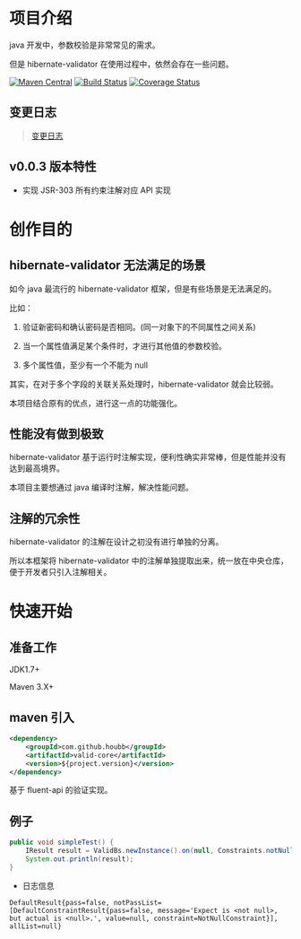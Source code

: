 # 项目介绍

java 开发中，参数校验是非常常见的需求。

但是 hibernate-validator 在使用过程中，依然会存在一些问题。

[![Maven Central](https://maven-badges.herokuapp.com/maven-central/com.github.houbb/valid/badge.svg)](http://mvnrepository.com/artifact/com.github.houbb/valid)
[![Build Status](https://www.travis-ci.org/houbb/valid.svg?branch=master)](https://www.travis-ci.org/houbb/valid?branch=master)
[![Coverage Status](https://coveralls.io/repos/github/houbb/valid/badge.svg?branch=master)](https://coveralls.io/github/houbb/valid?branch=master)

## 变更日志

> [变更日志](doc/CHANGELOG.md)

## v0.0.3 版本特性

- 实现 JSR-303 所有约束注解对应 API 实现

# 创作目的

## hibernate-validator 无法满足的场景

如今 java 最流行的 hibernate-validator 框架，但是有些场景是无法满足的。

比如：

1. 验证新密码和确认密码是否相同。(同一对象下的不同属性之间关系)

2. 当一个属性值满足某个条件时，才进行其他值的参数校验。

3. 多个属性值，至少有一个不能为 null

其实，在对于多个字段的关联关系处理时，hibernate-validator 就会比较弱。

本项目结合原有的优点，进行这一点的功能强化。

## 性能没有做到极致

hibernate-validator 基于运行时注解实现，便利性确实非常棒，但是性能并没有达到最高境界。

本项目主要想通过 java 编译时注解，解决性能问题。

## 注解的冗余性

hibernate-validator 的注解在设计之初没有进行单独的分离。

所以本框架将 hibernate-validator 中的注解单独提取出来，统一放在中央仓库，便于开发者只引入注解相关。

# 快速开始

## 准备工作

JDK1.7+

Maven 3.X+

## maven 引入

```xml
<dependency>
    <groupId>com.github.houbb</groupId>
    <artifactId>valid-core</artifactId>
    <version>${project.version}</version>
</dependency>
```

基于 fluent-api 的验证实现。

## 例子

```java
public void simpleTest() {
    IResult result = ValidBs.newInstance().on(null, Constraints.notNullConstraint()).result();
    System.out.println(result);
}
```

- 日志信息

```
DefaultResult{pass=false, notPassList=[DefaultConstraintResult{pass=false, message='Expect is <not null>, but actual is <null>.', value=null, constraint=NotNullConstraint}], allList=null}
```
